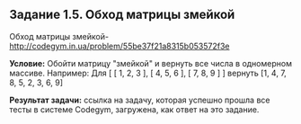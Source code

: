 **Задание 1.5. Обход матрицы змейкой**
---------------------
Обход матрицы змейкой- http://codegym.in.ua/problem/55be37f21a8315b053572f3e

**Условие:** Обойти матрицу "змейкой" и вернуть все числа в одномерном массиве. 
Например: Для [ [ 1, 2, 3 ], [ 4, 5, 6 ], [ 7, 8, 9 ] ] вернуть [1, 4, 7, 8, 5, 2, 3, 6, 9]

**Результат задачи:** ссылка на задачу, которая успешно прошла все тесты в системе Codegym, загружена, как ответ на это задание.